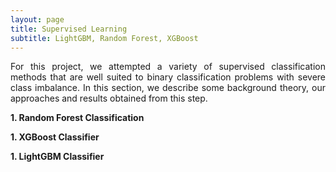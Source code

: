 ```yaml
---
layout: page
title: Supervised Learning
subtitle: LightGBM, Random Forest, XGBoost
---
```


<p style="text-align: justify;">
For this project, we attempted a variety of supervised classification methods that are well suited to binary classification problems with severe class imbalance. In this section, we describe some background theory, our approaches and results obtained from this step.
</p>

<p style="text-align: justify;">
  <b>1. Random Forest Classification</b>
</p>

<p style="text-align: justify;">
  <b>1. XGBoost Classifier</b>
</p>

<p style="text-align: justify;">
  <b>1. LightGBM Classifier</b>
</p>
